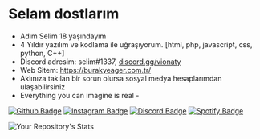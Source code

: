 # Selam dostlarım
- Adım Selim 18 yaşındayım
- 4 Yıldır yazılım ve kodlama ile uğraşıyorum. [html, php, javascript, css, python, C++]
- Discord adresim: selim#1337, [discord.gg/vionaty](https://discord.gg/vionaty-craftrise-2-5k-845726967340466197)
- Web Sitem: https://burakyeager.com.tr/
- Aklınıza takılan bir sorun olursa sosyal medya hesaplarımdan ulaşabilirsiniz
- Everything you can imagine is real -

[![Github Badge](https://img.shields.io/badge/-Github-000?style=quare&labelColor=000&logo=Github&logoColor=white&link=link)]([link](https://github.com/burakyeager))
[![Instagram Badge](https://img.shields.io/badge/-Instagram-C13584?style=flat-quare&labelColor=C13584&logo=instagram&logoColor=white&link=link)]([link](https://www.instagram.com/burakyeagerr/))
[![Discord Badge](https://img.shields.io/badge/-Discord-5865F2?style=flat-quare&labelColor=5865F2&logo=discord&logoColor=white&link=link)](link)
[![Spotify Badge](https://img.shields.io/badge/-Spotify-1ED760?style=flat-quare&labelColor=1ED760&logo=spotify&logoColor=white&link=link)]([link](https://open.spotify.com/user/21ctfx72olx6sobktqezic6bq?si=bf5f0cb787744ae4))

![Your Repository's Stats](https://github-readme-stats.vercel.app/api?username=burakyeager&show_icons=true)
